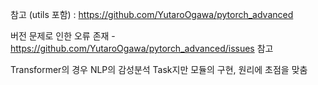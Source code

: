 
참고 (utils 포함) : https://github.com/YutaroOgawa/pytorch_advanced

버전 문제로 인한 오류 존재 - https://github.com/YutaroOgawa/pytorch_advanced/issues 참고

Transformer의 경우 NLP의 감성분석 Task지만 모듈의 구현, 원리에 초점을 맞춤
